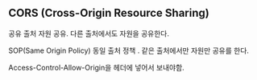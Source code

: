 ## CORS (Cross-Origin Resource Sharing)

공유 출처 자원 공유. 다른 출처에서도 자원을 공유한다.



 

SOP(Same Origin Policy) 동일 출처 정책 . 같은 출처에서만 자원만 공유를 한다.





Access-Control-Allow-Origin을 헤더에 넣어서 보내야함.





